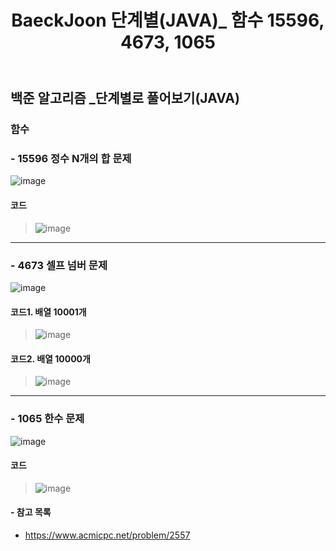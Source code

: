 ﻿---
layout: single
title: "BaeckJoon 단계별(JAVA)_ 함수 15596, 4673, 1065"
read_time: true
categories: 
 - BaeckJoon 
tags: 
 - Algorithm
 - BaeckJoon 
last_modified_at: '2020-07-10 13:01:00 +0800'
toc: true
toc_sticky: true
toc_label: 목차
---
## 백준 알고리즘 _단계별로 풀어보기(JAVA)
### 함수
### - 15596 정수 N개의 합 문제
![image](https://user-images.githubusercontent.com/66898243/86991913-39351480-c1db-11ea-886c-543ebe0cb8e6.png)

#### 코드
>  ![image](https://user-images.githubusercontent.com/66898243/86991723-bdd36300-c1da-11ea-8bc4-2922dada164e.png)

***
### - 4673 셀프 넘버 문제
![image](https://user-images.githubusercontent.com/66898243/87018418-2be44e00-c20c-11ea-9174-b2d0353a291d.png)

#### 코드1. 배열 10001개
>  ![image](https://user-images.githubusercontent.com/66898243/87008372-99897d80-c1fe-11ea-823e-0bdae86c3757.png)

#### 코드2. 배열 10000개
>  ![image](https://user-images.githubusercontent.com/66898243/87018008-a8c2f800-c20b-11ea-889e-fff43647ccc4.png)

***
### - 1065 한수 문제
![image](https://user-images.githubusercontent.com/66898243/87115246-aa44fc80-c2ad-11ea-8fc7-3bbd68ebb909.png)

#### 코드
>  ![image](https://user-images.githubusercontent.com/66898243/87111502-7dd8b280-c2a4-11ea-9109-e431a163bd0a.png)


#### - 참고 목록
- https://www.acmicpc.net/problem/2557